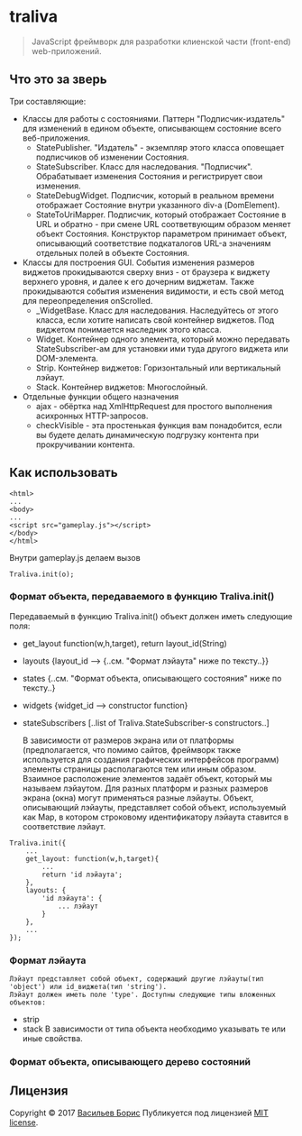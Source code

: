 # traliva

>JavaScript фреймворк для разработки клиенской части (front-end) web-приложений.

## Что это за зверь

Три составляющие:
* Классы для работы с состояниями. Паттерн "Подписчик-издатель" для изменений в едином объекте, описывающем состояние всего веб-приложения.
    * StatePublisher. "Издатель" - экземпляр этого класса оповещает подписчиков об изменении Состояния.
    * StateSubscriber. Класс для наследования. "Подписчик". Обрабатывает изменения Состояния и регистрирует свои изменения.
    * StateDebugWidget. Подписчик, который в реальном времени отображает Состояние внутри указанного div-а (DomElement).
    * StateToUriMapper. Подписчик, который отображает Состояние в URL и обратно - при смене URL соответвующим образом меняет объект Состояния. Конструктор параметром принимает объект, описывающий соответствие подкаталогов URL-а значениям отдельных полей в объекте Состояния.
* Классы для построения GUI. События изменения размеров виджетов прокидываются сверху вниз - от браузера к виджету верхнего уровня, и далее к его дочерним виджетам. Также прокидываются события изменения видимости, и есть свой метод для переопределения onScrolled.
    * _WidgetBase. Класс для наследования. Наследуйтесь от этого класса, если хотите написать свой контейнер виджетов. Под виджетом понимается наследник этого класса.
    * Widget. Контейнер одного элемента, который можно передавать StateSubscriber-ам для установки ими туда другого виджета или DOM-элемента.
    * Strip. Контейнер виджетов: Горизонтальный или вертикальный лэйаут.
    * Stack. Контейнер виджетов: Многослойный.
* Отдельные функции общего назначения
    * ajax - обёртка над XmlHttpRequest для простого выполнения асихронных HTTP-запросов.
    * checkVisible - эта простенькая функция вам понадобится, если вы будете делать динамическую подгрузку контента при прокручивании контента.

## Как использовать

```
<html>
...
<body>
...
<script src="gameplay.js"></script>
</body>
</html>
```
Внутри gameplay.js делаем вызов
```
Traliva.init(o);
```
### Формат объекта, передаваемого в функцию Traliva.init()

Передаваемый в функцию Traliva.init() объект должен иметь следующие поля:
- get_layout
    function(w,h,target), return layout_id(String)
- layouts
    {layout_id --> {..см. "Формат лэйаута" ниже по тексту..}}
- states
    {..см. "Формат объекта, описывающего состояния" ниже по тексту..}
- widgets
    {widget_id --> constructor function}
- stateSubscribers
    [..list of Traliva.StateSubscriber-s constructors..]

    В зависимости от размеров экрана или от платформы (предполагается, что помимо сайтов, фреймворк также используется для создания графических интерфейсов программ) элементы страницы располагаются тем или иным образом. Взаимное расположение элементов задаёт объект, который мы называем лэйаутом. Для разных платформ и разных размеров экрана (окна) могут применяться разные лэйауты. Объект, описывающий лэйауты, представляет собой объект, используемый как Map, в котором строковому идентификатору лэйаута ставится в соответствие лэйаут.
```
Traliva.init({
    ...
    get_layout: function(w,h,target){
        ...
        return 'id лэйаута';
    },
    layouts: {
        'id лэйаута': {
            ... лэйаут
        }
    },
    ...
});
```

### Формат лэйаута

    Лэйаут представляет собой объект, содержащий другие лэйауты(тип 'object') или id_виджета(тип 'string').
    Лэйаут должен иметь поле 'type'. Доступны следующие типы вложенных объектов:
- strip
- stack
    В зависимости от типа объекта необходимо указывать те или иные свойства.


### Формат объекта, описывающего дерево состояний


## Лицензия

Copyright © 2017 [Васильев Борис](https://github.com/1024sparrow)
Публикуется под лицензией [MIT license](https://github.com/1024sparrow/traliva/blob/master/LICENSE).
